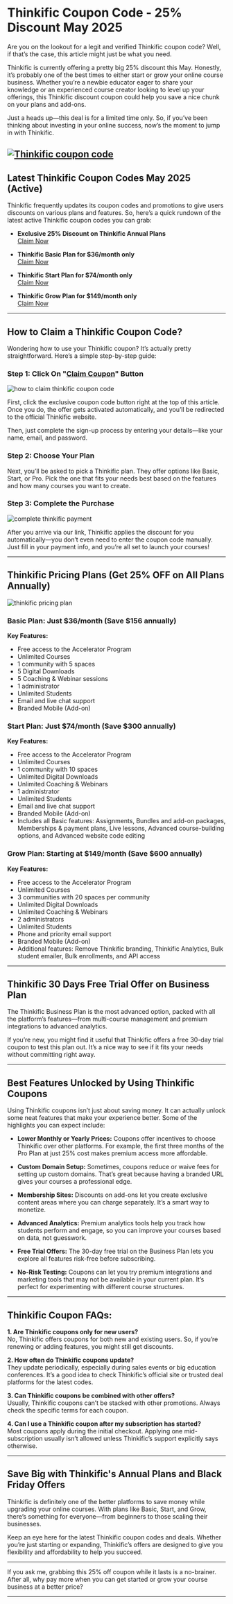 # Thinkific Coupon Code - 25% Discount May 2025

Are you on the lookout for a legit and verified Thinkific coupon code? Well, if that’s the case, this article might just be what you need.

Thinkific is currently offering a pretty big 25% discount this May. Honestly, it’s probably one of the best times to either start or grow your online course business. Whether you’re a newbie educator eager to share your knowledge or an experienced course creator looking to level up your offerings, this Thinkific discount coupon could help you save a nice chunk on your plans and add-ons.

Just a heads up—this deal is for a limited time only. So, if you’ve been thinking about investing in your online success, now’s the moment to jump in with Thinkific.

[![Thinkific coupon code](https://github.com/user-attachments/assets/49d7b2d6-1557-46f8-89ee-0b0b04597efa)](https://try.thinkific.com/hv7wrgl93c3m)
---

## Latest Thinkific Coupon Codes May 2025 (Active)

Thinkific frequently updates its coupon codes and promotions to give users discounts on various plans and features. So, here’s a quick rundown of the latest active Thinkific coupon codes you can grab:

- **Exclusive 25% Discount on Thinkific Annual Plans**  
  [Claim Now](https://try.thinkific.com/hv7wrgl93c3m)

- **Thinkific Basic Plan for $36/month only**  
  [Claim Now](https://try.thinkific.com/hv7wrgl93c3m)

- **Thinkific Start Plan for $74/month only**  
  [Claim Now](https://try.thinkific.com/hv7wrgl93c3m)

- **Thinkific Grow Plan for $149/month only**  
  [Claim Now](https://try.thinkific.com/hv7wrgl93c3m)

---

## How to Claim a Thinkific Coupon Code?

Wondering how to use your Thinkific coupon? It’s actually pretty straightforward. Here’s a simple step-by-step guide:

### Step 1: Click On "[Claim Coupon](https://try.thinkific.com/hv7wrgl93c3m)" Button  

![how to claim thinkific coupon code](https://github.com/user-attachments/assets/074485fc-e7b8-42af-8e6c-0ba17852d760)

First, click the exclusive coupon code button right at the top of this article. Once you do, the offer gets activated automatically, and you’ll be redirected to the official Thinkific website.

Then, just complete the sign-up process by entering your details—like your name, email, and password.

### Step 2: Choose Your Plan  
Next, you’ll be asked to pick a Thinkific plan. They offer options like Basic, Start, or Pro. Pick the one that fits your needs best based on the features and how many courses you want to create.

### Step 3: Complete the Purchase  

![complete thinkific payment](https://github.com/user-attachments/assets/b6f3f37a-f1bb-4d68-a245-d0f91a49acd2)

After you arrive via our link, Thinkific applies the discount for you automatically—you don’t even need to enter the coupon code manually. Just fill in your payment info, and you’re all set to launch your courses!

---

## Thinkific Pricing Plans (Get 25% OFF on All Plans Annually)

![thinkific pricing plan](https://github.com/user-attachments/assets/e89e1e2f-40c7-408f-923d-223a3f65550c)

### Basic Plan: Just $36/month (Save $156 annually)  
**Key Features:**  
- Free access to the Accelerator Program  
- Unlimited Courses  
- 1 community with 5 spaces  
- 5 Digital Downloads  
- 5 Coaching & Webinar sessions  
- 1 administrator  
- Unlimited Students  
- Email and live chat support  
- Branded Mobile (Add-on)  

### Start Plan: Just $74/month (Save $300 annually)  
**Key Features:**  
- Free access to the Accelerator Program  
- Unlimited Courses  
- 1 community with 10 spaces  
- Unlimited Digital Downloads  
- Unlimited Coaching & Webinars  
- 1 administrator  
- Unlimited Students  
- Email and live chat support  
- Branded Mobile (Add-on)  
- Includes all Basic features: Assignments, Bundles and add-on packages, Memberships & payment plans, Live lessons, Advanced course-building options, and Advanced website code editing  

### Grow Plan: Starting at $149/month (Save $600 annually)  
**Key Features:**  
- Free access to the Accelerator Program  
- Unlimited Courses  
- 3 communities with 20 spaces per community  
- Unlimited Digital Downloads  
- Unlimited Coaching & Webinars  
- 2 administrators  
- Unlimited Students  
- Phone and priority email support  
- Branded Mobile (Add-on)  
- Additional features: Remove Thinkific branding, Thinkific Analytics, Bulk student emailer, Bulk enrollments, and API access  

---

## Thinkific 30 Days Free Trial Offer on Business Plan

The Thinkific Business Plan is the most advanced option, packed with all the platform’s features—from multi-course management and premium integrations to advanced analytics.

If you’re new, you might find it useful that Thinkific offers a free 30-day trial coupon to test this plan out. It’s a nice way to see if it fits your needs without committing right away.

---

## Best Features Unlocked by Using Thinkific Coupons

Using Thinkific coupons isn’t just about saving money. It can actually unlock some neat features that make your experience better. Some of the highlights you can expect include:

- **Lower Monthly or Yearly Prices:** Coupons offer incentives to choose Thinkific over other platforms. For example, the first three months of the Pro Plan at just 25% cost makes premium access more affordable.

- **Custom Domain Setup:** Sometimes, coupons reduce or waive fees for setting up custom domains. That’s great because having a branded URL gives your courses a professional edge.

- **Membership Sites:** Discounts on add-ons let you create exclusive content areas where you can charge separately. It’s a smart way to monetize.

- **Advanced Analytics:** Premium analytics tools help you track how students perform and engage, so you can improve your courses based on data, not guesswork.

- **Free Trial Offers:** The 30-day free trial on the Business Plan lets you explore all features risk-free before subscribing.

- **No-Risk Testing:** Coupons can let you try premium integrations and marketing tools that may not be available in your current plan. It’s perfect for experimenting with different course structures.

---

## Thinkific Coupon FAQs:

**1. Are Thinkific coupons only for new users?**  
No, Thinkific offers coupons for both new and existing users. So, if you’re renewing or adding features, you might still get discounts.

**2. How often do Thinkific coupons update?**  
They update periodically, especially during sales events or big education conferences. It’s a good idea to check Thinkific’s official site or trusted deal platforms for the latest codes.

**3. Can Thinkific coupons be combined with other offers?**  
Usually, Thinkific coupons can’t be stacked with other promotions. Always check the specific terms for each coupon.

**4. Can I use a Thinkific coupon after my subscription has started?**  
Most coupons apply during the initial checkout. Applying one mid-subscription usually isn’t allowed unless Thinkific’s support explicitly says otherwise.

---

## Save Big with Thinkific's Annual Plans and Black Friday Offers

Thinkific is definitely one of the better platforms to save money while upgrading your online courses. With plans like Basic, Start, and Grow, there’s something for everyone—from beginners to those scaling their businesses.

Keep an eye here for the latest Thinkific coupon codes and deals. Whether you’re just starting or expanding, Thinkific’s offers are designed to give you flexibility and affordability to help you succeed.

---

If you ask me, grabbing this 25% off coupon while it lasts is a no-brainer. After all, why pay more when you can get started or grow your course business at a better price?

---
